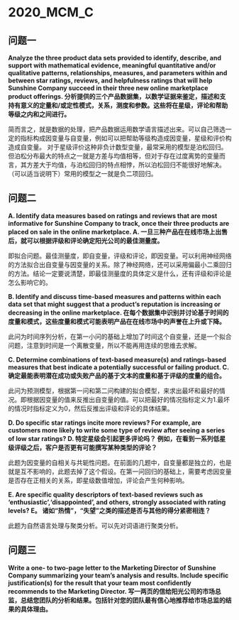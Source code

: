 # 2020_MCM_C
## 问题一
__Analyze the three product data sets provided to identify, describe, and support with mathematical evidence, meaningful quantitative and/or qualitative patterns, relationships, measures, and parameters within and between star ratings, reviews, and helpfulness ratings that will help Sunshine Company succeed in their three new online marketplace product offerings.
分析提供的三个产品数据集，以数学证据来鉴定，描述和支持有意义的定量和/或定性模式，关系，测度和参数。这些将在星级，评论和帮助等级之内和之间进行。__

简而言之，就是数据的处理，把产品数据运用数学语言描述出来。可以自己筛选一定的指标构成因变量与自变量，例如可以把帮助等级构造成因变量，星级和评价构造成自变量。
对于星级评价这种非负计数型变量，最常采用的模型是泊松回归。但泊松分布最大的特点之一就是方差与均值相等，但对于存在过度离势的变量而言，其方差大于均值，与泊松回归的特点相悖，所以泊松回归不能很好地解决。（可以适当说明下）常用的模型之一就是负二项回归。

## 问题二
__A. Identify data measures based on ratings and reviews that are most informative for Sunshine Company to track, once their three products are placed on sale in the online marketplace.
A. 一旦三种产品在在线市场上出售后，就可以根据评级和评论确定阳光公司的最佳测量度。__

即拟合问题。最佳测量度，即自变量，评级和评论，即因变量。可以利用神经网络的方法拟合出自变量与因变量的关系。除了神经网络，还可以采用偏最小二乘回归的方法。结论一定要说清楚，即最佳测量度的具体定义是什么，还有评级和评论是怎么影响它的。

__B. Identify and discuss time-based measures and patterns within each data set that might suggest that a product’s reputation is increasing or decreasing in the online marketplace.
在每个数据集中识别并讨论基于时间的度量和模式，这些度量和模式可能表明产品在在线市场中的声誉在上升或下降。__

此问为时间序列分析，在第一小问的基础上增加了时间这个自变量，还是一个拟合问题，注意到时间是一个离散变量，所以不能再用连续的思维去求解。

__C. Determine combinations of text-based measure(s) and ratings-based measures that best indicate a potentially successful or failing product.
C. 确定最能表明潜在成功或失败产品的基于文本的度量和基于评级的度量的组合。__

此问为预测模型，根据第一问和第二问构建的拟合模型，来求出最坏和最好的情况。即根据因变量的值来反推出自变量的值。可以把最好的情况指标定义为1.最坏的情况时指标定义为0，然后反推出评级和评论的具体结果。

__D. Do specific star ratings incite more reviews? For example, are customers more likely to write some type of review after seeing a series of low star ratings?
D. 特定星级会引起更多评论吗？ 例如，在看到一系列低星级评级之后，客户是否更有可能撰写某种类型的评论？__

此题为因变量的自相关与共轭性问题。在前面的几题中，自变量都是独立的，也是就是互不影响的，此题去掉了这个假设。在第一问回归的基础上，需要考虑因变量是否存在正相关的关系，即星级数值增加，评论会产生何种影响。


__E. Are specific quality descriptors of text-based reviews such as ‘enthusiastic’,‘disappointed’, and others, strongly associated with rating levels?
 E。 诸如“热情”，“失望”之类的描述是否与其他的得分紧密相连？__
 
 此题为自然语言处理与聚类分析。可以先对词语进行聚类分析。
 
 ## 问题三
__Write a one- to two-page letter to the Marketing Director of Sunshine Company summarizing your team’s analysis and results. Include specific justification(s) for the result that your team most confidently recommends to the Marketing Director.
写一两页的信给阳光公司的市场总监，总结您团队的分析和结果。包括针对您的团队最有信心地推荐给市场总监的结果的具体理由。__



